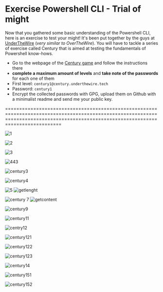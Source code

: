 # Exercise Powershell CLI - Trial of might

Now that you gathered some basic understanding of the Powershell CLI, here is an exercise to test your might! It's been put together by the guys at [UnderTheWire](https://underthewire.tech/) (_very similar to OverTheWire_). You will have to tackle a series of exercise called Century that is aimed at testing the fundamentals of Powershell know-hows.

- Go to the webpage of the [Century game](https://underthewire.tech/century) and follow the instructions there
- **complete a maximum amount of levels** and **take note of the passwords** for each one of them
- First level:  ```century1@century.underthewire.tech``` 
- Password: ```century1```
- Encrypt the collected passwords with GPG, upload them on Github with a minimalist readme and send me your public key. 


======================================================================================================================================================================================

![1](https://github.com/malsaleh88/BXL-k4MK4r-2/assets/141853984/031efade-b435-46fd-8082-d0c24d9282cc)

![2](https://github.com/malsaleh88/BXL-k4MK4r-2/assets/141853984/4a2c5013-36f5-465f-9851-70bebb2fd46f)


![3](https://github.com/malsaleh88/BXL-k4MK4r-2/assets/141853984/f5efe2d9-33c2-4702-8a1a-0d1f523d43f8)


![443](https://github.com/malsaleh88/BXL-k4MK4r-2/assets/141853984/5490b030-8eda-4e1f-8faa-90f2765c743b)


![century3](https://github.com/malsaleh88/BXL-k4MK4r-2/assets/141853984/2d68fd8f-4758-4f11-999a-903deb8b4958)



![century4](https://github.com/malsaleh88/BXL-k4MK4r-2/assets/141853984/e5f43279-ba69-4370-8825-c5212b39d8a8)


![5](https://github.com/malsaleh88/BXL-k4MK4r-2/assets/141853984/1c9b3a0b-8639-4f12-b035-493f489f217f)
![getlenght](https://github.com/malsaleh88/BXL-k4MK4r-2/assets/141853984/f61bc004-bb3f-44d2-a305-0e7c2a0381b7)

![century 7](https://github.com/malsaleh88/BXL-k4MK4r-2/assets/141853984/190d7c24-3ec5-42d7-9808-f6130e38bfc0)
![getcontent](https://github.com/malsaleh88/BXL-k4MK4r-2/assets/141853984/f1223d2b-4adb-4585-a8be-30c052bc1e93)

![century9](https://github.com/malsaleh88/BXL-k4MK4r-2/assets/141853984/aa532d15-2ddc-4e6d-a0b8-00f1a065ff38)




![century11](https://github.com/malsaleh88/BXL-k4MK4r-2/assets/141853984/a6b65658-ba11-4951-ae91-9ee546cf7d07)



![centry12](https://github.com/malsaleh88/BXL-k4MK4r-2/assets/141853984/ec7f322d-f20d-4c75-804c-c354a858a734)



![century121](https://github.com/malsaleh88/BXL-k4MK4r-2/assets/141853984/a7041352-b692-4a28-aa5f-f1dc68bf0769)



![century122](https://github.com/malsaleh88/BXL-k4MK4r-2/assets/141853984/15f381d5-abf6-45e5-bc8a-c0cf933e1f06)



![century123](https://github.com/malsaleh88/BXL-k4MK4r-2/assets/141853984/312aac65-0c81-4648-9dd5-7db52489f834)


![century14](https://github.com/malsaleh88/BXL-k4MK4r-2/assets/141853984/31692666-cb98-45db-83da-3c8299cafc99)



![century151](https://github.com/malsaleh88/BXL-k4MK4r-2/assets/141853984/c85d05cf-7d14-4aaf-a6c2-cda3b6564248)



![century152](https://github.com/malsaleh88/BXL-k4MK4r-2/assets/141853984/2d2859b0-6343-4e2c-9ebe-803dec8ecf7b)




















